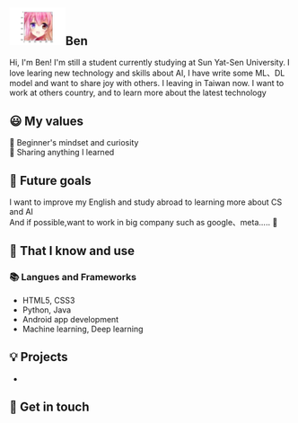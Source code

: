 ## <img width="100px" src="https://github.com/Yukino1010/Yukino1010/blob/main/generate.png" />Ben #

Hi, I'm Ben! I'm still a student currently studying at Sun Yat-Sen University. I love learing new technology and skills about 
AI, I have write some ML、DL model and want to share joy with others. I leaving in Taiwan now. I want to work at others country, and to learn more about the latest technology 
## 😃 My values
🍏 Beginner's mindset and curiosity<br>
🙌 Sharing anything I learned<br>

## 🔭 Future goals

I want to improve my English and study abroad to learning more about CS and AI<br>
And if possible,want to work in big company such as google、meta..... 💪<br>

## 🧠 That I know and use
### 📚 Langues and Frameworks
- HTML5, CSS3
- Python, Java
- Android app development
- Machine learning, Deep learning


## 💡 Projects
- 

## 🔗 Get in touch

